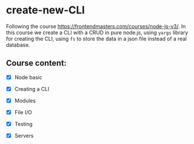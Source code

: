 # create-new-CLI

Following the course https://frontendmasters.com/courses/node-js-v3/. In this course we create a CLI with a CRUD in pure node.js, using `yargs` library for creating the CLI, using `fs` to store the data in a json file instead of a real database.

## Course content:

- [x] Node basic
- [x] Creating a CLI
- [x] Modules
- [x] File I/O
- [x] Testing
- [x] Servers

